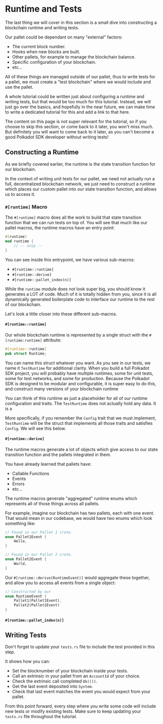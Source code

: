 # Runtime and Tests

The last thing we will cover in this section is a small dive into constructing a blockchain runtime and writing tests.

Our pallet could be dependant on many "external" factors:

- The current block number.
- Hooks when new blocks are built.
- Other pallets, for example to manage the blockchain balance.
- Specific configuration of your blockchain.
- etc...

All of these things are managed outside of our pallet, thus to write tests for a pallet, we must create a "test blockchain" where we would include and use the pallet.

A whole tutorial could be written just about configuring a runtime and writing tests, but that would be too much for this tutorial. Instead, we will just go over the basics, and hopefully in the near future, we can make time to write a dedicated tutorial for this and add a link to that here.

The content on this page is not super relevant for the tutorial, so if you choose to skip this section, or come back to it later, you won't miss much. But definitely you will want to come back to it later, as you can't become a good Polkadot SDK developer without writing tests!

## Constructing a Runtime

As we briefly covered earlier, the runtime is the state transition function for our blockchain.

In the context of writing unit tests for our pallet, we need not actually run a full, decentralized blockchain network, we just need to construct a runtime which places our custom pallet into our state transition function, and allows us to access it.

### `#[runtime]` Macro

The `#[runtime]` macro does all the work to build that state transition function that we can run tests on top of. You will see that much like our pallet macros, the runtime macros have an entry point:

```rust
#[runtime]
mod runtime {
	// -- snip --
}
```

You can see inside this entrypoint, we have various sub-macros:

- `#[runtime::runtime]`
- `#[runtime::derive]`
- `#[runtime::pallet_index(n)]`

While the `runtime` module does not look super big, you should know it generates a LOT of code. Much of it is totally hidden from you, since it is all dynamically generated boilerplate code to interface our runtime to the rest of our blockchain.

Let's look a little closer into these different sub-macros.

#### `#[runtime::runtime]`

Our whole blockchain runtime is represented by a single struct with the `#[runtime:runtime]` attribute:

```rust
#[runtime::runtime]
pub struct Runtime;
```

You can name this struct whatever you want. As you see in our tests, we name it `TestRuntime` for additional clarity. When you build a full Polkadot SDK project, you will probably have multiple runtimes, some for unit tests, some for test networks, and some for production. Because the Polkadot SDK is designed to be modular and configurable, it is super easy to do this, and construct many versions of your blockchain runtime

You can think of this runtime as just a placeholder for all of our runtime configuration and traits. The `TestRuntime` does not actually hold any data. It is a

More specifically, if you remember the `Config` trait that we must implement, `TestRuntime` will be the struct that implements all those traits and satisfies `Config`. We will see this below.

#### `#[runtime::derive]`

The runtime macros generate a lot of objects which give access to our state transition function and the pallets integrated in them.

You have already learned that pallets have:

- Callable Functions
- Events
- Errors
- etc...

The runtime macros generate "aggregated" runtime enums which represents all of those things across all pallets.

For example, imagine our blockchain has two pallets, each with one event. That would mean in our codebase, we would have two enums which look something like:

```rust
// Found in our Pallet 1 crate.
enum Pallet1Event {
	Hello,
}

// Found in our Pallet 2 crate.
enum Pallet2Event {
	World,
}
```

Our `#[runtime::derive(RuntimeEvent)]` would aggregate these together, and allow you to access all events from a single object:

```rust
// Constructed by our
enum RuntimeEvent {
	Pallet1(Pallet1Event),
	Pallet2(Pallet2Event)
}
```

#### `#[runtime::pallet_index(n)]`



## Writing Tests

Don't forget to update your `tests.rs` file to include the test provided in this step.

It shows how you can:

- Set the blocknumber of your blockchain inside your tests.
- Call an extrinsic in your pallet from an `AccountId` of your choice.
- Check the extrinsic call completed `Ok(())`.
- Get the last event deposited into `System`.
- Check that last event matches the event you would expect from your pallet.

From this point forward, every step where you write some code will include new tests or modify existing tests.
Make sure to keep updating your `tests.rs` file throughout the tutorial.
